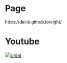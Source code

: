 # Page
https://daink.github.io/eight/

# Youtube
[![동영상](https://user-images.githubusercontent.com/26786677/278870957-68e9ac63-3580-47e5-a949-34a9776f559e.png)]([https://github.com/melqassas/](https://www.youtube.com/watch?v=NbDQQJuFjAg)https://www.youtube.com/watch?v=NbDQQJuFjAg)
